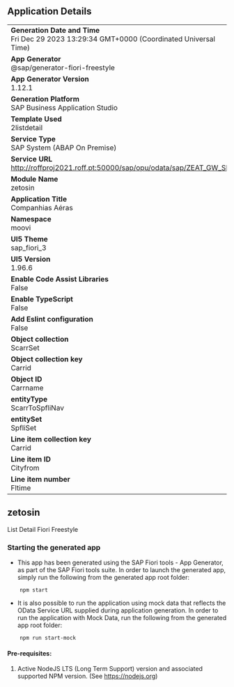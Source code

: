 ## Application Details
|               |
| ------------- |
|**Generation Date and Time**<br>Fri Dec 29 2023 13:29:34 GMT+0000 (Coordinated Universal Time)|
|**App Generator**<br>@sap/generator-fiori-freestyle|
|**App Generator Version**<br>1.12.1|
|**Generation Platform**<br>SAP Business Application Studio|
|**Template Used**<br>2listdetail|
|**Service Type**<br>SAP System (ABAP On Premise)|
|**Service URL**<br>http://roffproj2021.roff.pt:50000/sap/opu/odata/sap/ZEAT_GW_SRV
|**Module Name**<br>zetosin|
|**Application Title**<br>Companhias Aéras|
|**Namespace**<br>moovi|
|**UI5 Theme**<br>sap_fiori_3|
|**UI5 Version**<br>1.96.6|
|**Enable Code Assist Libraries**<br>False|
|**Enable TypeScript**<br>False|
|**Add Eslint configuration**<br>False|
|**Object collection**<br>ScarrSet|
|**Object collection key**<br>Carrid|
|**Object ID**<br>Carrname|
|**entityType**<br>ScarrToSpfliNav|
|**entitySet**<br>SpfliSet|
|**Line item collection key**<br>Carrid|
|**Line item ID**<br>Cityfrom|
|**Line item number**<br>Fltime|

## zetosin

List Detail Fiori Freestyle

### Starting the generated app

-   This app has been generated using the SAP Fiori tools - App Generator, as part of the SAP Fiori tools suite.  In order to launch the generated app, simply run the following from the generated app root folder:

```
    npm start
```

- It is also possible to run the application using mock data that reflects the OData Service URL supplied during application generation.  In order to run the application with Mock Data, run the following from the generated app root folder:

```
    npm run start-mock
```

#### Pre-requisites:

1. Active NodeJS LTS (Long Term Support) version and associated supported NPM version.  (See https://nodejs.org)


